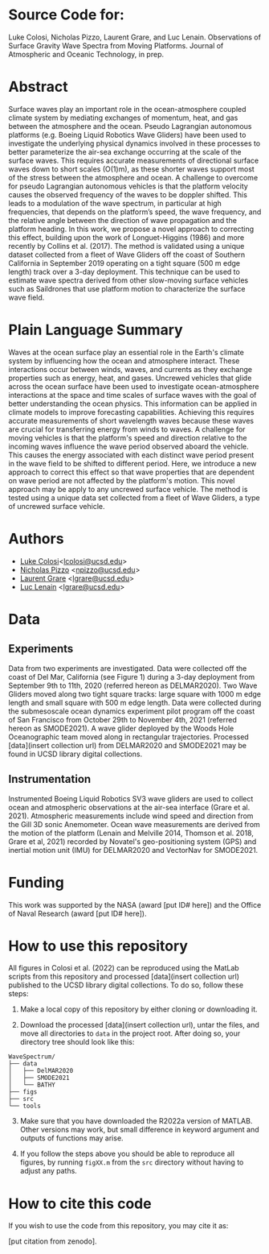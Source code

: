# Source Code for: 

Luke Colosi, Nicholas Pizzo, Laurent Grare, and Luc Lenain. Observations of Surface Gravity Wave Spectra from Moving Platforms. Journal of Atmospheric and Oceanic Technology, in prep. 

# Abstract 

Surface waves play an important role in the ocean-atmosphere coupled climate system by mediating exchanges of momentum, heat, and gas between the atmosphere and the ocean. Pseudo Lagrangian autonomous platforms (e.g. Boeing Liquid Robotics Wave Gliders) have been used to investigate the underlying physical dynamics involved in these processes to better parameterize the air-sea exchange occurring at the scale of the surface waves. This requires accurate measurements of directional surface waves down to short scales (O(1)m), as these shorter waves support most of the stress between the atmosphere and ocean.  A challenge to overcome for pseudo Lagrangian autonomous vehicles is that the platform velocity causes the observed frequency of the waves to be doppler shifted.  This leads to a modulation of the wave spectrum, in particular at high frequencies, that depends on the platform’s speed, the wave frequency, and the relative angle between the direction of wave propagation and the platform heading. In this work, we propose a novel approach to correcting this effect, building upon the work of Longuet-Higgins (1986) and more recently by Collins et al. (2017). The method is validated using a unique dataset collected from a fleet of Wave Gliders off the coast of Southern California in September 2019 operating on a tight square (500 m edge length) track over a 3-day deployment. This technique can be used to estimate wave spectra derived from other slow-moving surface vehicles such as Saildrones that use platform motion to characterize the surface wave field. 

# Plain Language Summary

Waves at the ocean surface play an essential role in the Earth's climate system by influencing how the ocean and atmosphere interact. These interactions occur between winds, waves, and currents as they exchange properties such as energy, heat, and gases. Uncrewed vehicles that glide across the ocean surface have been used to investigate ocean-atmosphere interactions at the space and time scales of surface waves with the goal of better understanding the ocean physics. This information can be applied in climate models to improve forecasting capabilities. Achieving this requires accurate measurements of short wavelength waves because these waves are crucial for transferring energy from winds to waves. A challenge for moving vehicles is that the platform's speed and direction relative to the incoming waves influence the wave period observed aboard the vehicle. This causes the energy associated with each distinct wave period present in the wave field to be shifted to different period. Here, we introduce a new approach to correct this effect so that wave properties that are dependent on wave period are not affected by the platform's motion. This novel approach may be apply to any uncrewed surface vehicle. The method is tested using a unique data set collected from a fleet of Wave Gliders, a type of uncrewed surface vehicle.

# Authors 
* [Luke Colosi](https://lcolosi.github.io/)<<lcolosi@ucsd.edu>>
* [Nicholas Pizzo](https://scripps.ucsd.edu/profiles/npizzo) <<npizzo@ucsd.edu>>
* [Laurent Grare](https://airsea.ucsd.edu/people/) <<lgrare@ucsd.edu>>
* [Luc Lenain](https://scripps.ucsd.edu/profiles/llenain) <<lgrare@ucsd.edu>>

# Data

## Experiments

Data from two experiments are investigated. Data were collected off the coast of Del Mar, California (see Figure 1) during a 3-day deployment from September 9th to 11th, 2020 (referred hereon as DELMAR2020). Two Wave Gliders moved along two tight square tracks: large square with 1000 m edge length and small square with 500 m edge length. Data were collected during the submesoscale ocean dynamics experiment pilot program off the coast of San Francisco from October 29th to November 4th, 2021 (referred hereon as SMODE2021). A wave glider deployed by the Woods Hole Oceanographic team moved along in rectangular trajectories. Processed [data](insert collection url) from DELMAR2020 and SMODE2021 may be found in UCSD library digital collections.  

## Instrumentation

Instrumented Boeing Liquid Robotics SV3 wave gliders are used to collect ocean and atmospheric observations at the air-sea interface (Grare et al. 2021). Atmospheric measurements include wind speed and direction from the Gill 3D sonic Anemometer. Ocean wave measurements are derived from the motion of the platform (Lenain and Melville 2014, Thomson et al. 2018, Grare et al, 2021) recorded by Novatel's geo-positioning system (GPS) and inertial motion unit (IMU) for DELMAR2020 and VectorNav for SMODE2021.

# Funding
This work was supported by the NASA  (award [put ID# here]) and the Office of Naval Research (award [put ID# here]).

# How to use this repository

All figures in Colosi et al. (2022) can be reproduced using the MatLab scripts from this repository and processed [data](insert collection url) published to the UCSD library digital collections. To do so, follow these steps:

1. Make a local copy of this repository by either cloning or downloading it.

2. Download the processed [data](insert collection url), untar the files, and move all directories to `data` in the project root. After doing so, your directory tree should look like this:

```
WaveSpectrum/
├── data
│   ├── DelMAR2020
│   ├── SMODE2021
│   └── BATHY
├── figs
├── src
└── tools
```

3. Make sure that you have downloaded the R2022a version of MATLAB. Other versions may work, but small difference in keyword argument and outputs of functions may arise.   

4. If you follow the steps above you should be able to reproduce all figures, by running `figXX.m` from the `src` directory without having to adjust any paths.

# How to cite this code

If you wish to use the code from this repository, you may cite it as: 

[put citation from zenodo]. 
